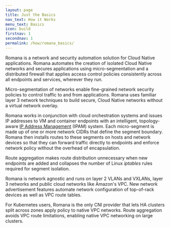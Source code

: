 ```yaml
---
layout: page
title: Just the Basics
nav_text: How it Works
menu_text: Basics
icon: build
firstnav: 1
secondnav: 1
permalink: /how/romana_basics/
---
```



Romana is a network and security automation solution for Cloud Native applications. Romana automates the creation of isolated Cloud Native networks and secures applications using micro-segmentation and a distributed firewall that applies access control policies consistently across all endpoints and services, wherever they run. 

Micro-segmentation of networks enable fine-grained network security policies to control traffic to and from applications. Romana uses familiar layer 3 network techniques to build secure, Cloud Native networks without a virtual network overlay.

Romana works in conjunction with cloud orchestration systems and issues IP addresses to VM and container endpoints with an intelligent, topology-aware [IP Address Management](/how/romana_details/) (IPAM) system. Each micro-segment is made up of one or more network CIDRs that define the segment boundary. Romana then installs routes to these segments on hosts and network devices so that they can forward traffic directly to endpoints and enforce network policy without the overhead of encapsulation. 

Route aggregation makes route distribution unnecessary when new endpoints are added and collapses the number of Linux *iptables* rules required for segment isolation. 

Romana is network agnostic and runs on layer 2 VLANs and VXLANs, layer 3 networks and public cloud networks like Amazon's VPC. New network advertisement features automate network configuration of top-of-rack devices as well as VPC route tables. 

For Kubernetes users, Romana is the only CNI provider that lets HA clusters split across zones apply policy to native VPC networks. Route aggregation avoids VPC route limitations, enabling native VPC networking on large clusters.
